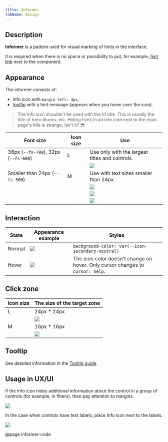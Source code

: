 ```yaml
---
title: Informer
tabName: Design
---
```


## Description

**Informer** is a pattern used for visual marking of hints in the interface.

It is required when there is no space or possibility to put, for example, [hint link](/style/typography/) next to the component.

## Appearance

The informer consists of:

- Info icon with `margin-left: 4px`;
- [tooltip](/components/tooltip/) with a hint message (appears when you hover over the icon).

> The Info icon shouldn't be used with the h1 title. This is usually the title of hero blocks, etc. Hiding hints in an info icon next to the main page's title is strange, isn't it? 😎

| Font size                            | Icon size | Use                                            |
| ------------------------------------ | --------- | ---------------------------------------------- |
| 36px (`--fs-700`), 32px (`--fs-600`) | L         | Use only with the largest titles and controls. |
|                                      |           | ![](static/big-headings.png)                   |
| Smaller than 24px (`--fs-500`)       | M         | Use with text sizes smaller than 24px.         |
|                                      |           | ![](static/other-headings.png)                 |
|                                      |           | ![](static/text.png)                           |
|                                      |           | ![](static/dropdown-item-icon.png)             |

## Interaction

| State  | Appearance example         | Styles                                                                         |
| ------ | -------------------------- | ------------------------------------------------------------------------------ |
| Normal | ![](static/info.png)       | `background-color: var(--icon-secondary-neutral)`                              |
| Hover  | ![](static/info-hover.png) | The icon color doesn't change on hover. Only cursor changes to `cursor: help`. |

## Click zone

| Icon size | The size of the target zone  |
| --------- | ---------------------------- |
| L         | 24px \* 24px                 |
|           | ![](static/hover-zone-l.png) |
| M         | 16px \* 16px                 |
|           | ![](static/hover-zone-m.png) |

## Tooltip

See detailed information in the [Tooltip guide](/components/tooltip/).

## Usage in UX/UI

If the Info icon hides additional information about the control in a group of controls (for example, in filters), then pay attention to margins.

![](static/informer-yes-no.png)

In the case when controls have text labels, place Info icon next to the labels.

![](static/info-with-butt-group.png)

@page informer-code
